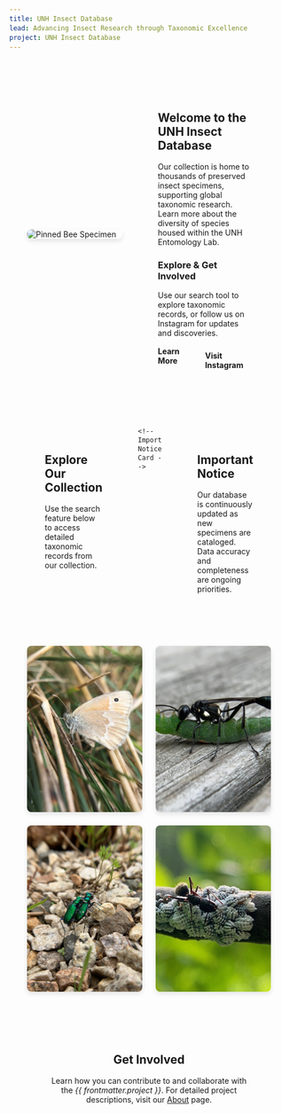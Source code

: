 ```yaml
---
title: UNH Insect Database
lead: Advancing Insect Research through Taxonomic Excellence
project: UNH Insect Database
---
```


<div class="homepage-container">
  <!-- Top Section: Large Image & Info Box Side-by-Side -->
  <div class="top-section">
    <img src="/src/assets/images/Insects/NCSU_0025626_Head_View_3X.jpg" alt="Pinned Bee Specimen" class="large-image">
    
  <div class="info-box">
      <h2>Welcome to the UNH Insect Database</h2>
      <p>
        Our collection is home to thousands of preserved insect specimens, supporting global taxonomic research. 
        Learn more about the diversity of species housed within the UNH Entomology Lab.
      </p>

  <h3>Explore & Get Involved</h3>
      <p>
        Use our search tool to explore taxonomic records, or follow us on Instagram for updates and discoveries.
      </p>
      <div class="button-container">
        <a href="/about" class="learn-more">Learn More</a>
        <a href="https://www.instagram.com/unhentomologycollection" target="_blank" class="instagram-button">Visit Instagram</a>
      </div>
    </div>
  </div>

  <!-- Middle Section: Search Feature & Important Notice -->
  <div class="middle-section">
    <!-- Explore Our Collection Card -->
    <div class="feature-box">
      <h2>Explore Our Collection</h2>
      <p>Use the search feature below to access detailed taxonomic records from our collection.</p>  
      <autocomplete-otu class="search-bar"/>
    </div>

    <!-- Important Notice Card -->
  <div class="feature-box">
      <h2>Important Notice</h2>
      <p>Our database is continuously updated as new specimens are cataloged. Data accuracy and completeness are ongoing priorities.</p>
    </div>
  </div>

  <!-- Bottom Section: Four Symmetrical Images -->
  <div class="image-grid">
    <img src="/src/assets/images/Insects/Owen1.jpg" alt="Butterfly in grass">
    <img src="/src/assets/images/Insects/Owen2.jpg" alt="Wasp carrying caterpillar">
    <img src="/src/assets/images/Insects/Owen3.jpg" alt="Green beetles on rocks">
    <img src="/src/assets/images/Insects/Owen4.jpg" alt="Ant on branch with larvae">
  </div>

  <!-- Get Involved Section -->
  <div class="get-involved">
    <h2>Get Involved</h2>
    <p>
      Learn how you can contribute to and collaborate with the <em>{{ frontmatter.project }}</em>. 
      For detailed project descriptions, visit our <a href="/about">About</a> page.
    </p>
  </div>
</div>

<style>
/* General Layout */
.homepage-container {
  max-width: 1200px;
  margin: 0 auto;
  padding: 2rem;
  display: flex;
  flex-direction: column;
  align-items: center;
}

/* Top Section: Large Image & Info Box */
.top-section {
  display: flex;
  justify-content: space-between;
  align-items: center;
  width: 100%;
  gap: 2rem;
}

/* Large Image */
.large-image {
  width: 50%;
  height: auto;
  border-radius: 8px;
  box-shadow: 0 4px 8px rgba(0, 0, 0, 0.1);
}

/* Info Box */
.info-box {
  width: 50%;
  padding: 2rem;
  background: var(--color-base-muted);
  border-radius: 8px;
  box-shadow: var(--shadow-md);
}

/* Button Styles */
.button-container {
  display: flex;
  gap: 1rem;
  margin-top: 1rem;
}

.learn-more {
  background: transparent;
  color: var(--color-primary);
  text-decoration: none;
  font-weight: bold;
}

.instagram-button {
  background: var(--color-primary);
  color: var(--color-primary-content);
  padding: 0.5rem 1rem;
  border-radius: 4px;
  text-decoration: none;
  font-weight: bold;
}

/* Middle Section */
.middle-section {
  display: flex;
  justify-content: space-between;
  width: 100%;
  margin-top: 3rem;
  gap: 2rem;
}

.feature-box {
  flex: 1;
  padding: 2rem;
  background: var(--color-base-muted);
  border-radius: 8px;
  box-shadow: var(--shadow-md);
}

/* Image Grid */
.image-grid {
  display: grid;
  grid-template-columns: repeat(2, 1fr);
  gap: 1.5rem;
  margin-top: 3rem;
  width: 100%;
}

.image-grid img {
  width: 100%;
  height: 300px; /* Ensuring uniform size */
  object-fit: cover;
  border-radius: 8px;
  box-shadow: 0 4px 8px rgba(0, 0, 0, 0.1);
}

/* Get Involved Section */
.get-involved {
  margin-top: 3rem;
  padding: 2rem;
  text-align: center;
  background: var(--color-base-muted);
  border-radius: 8px;
  box-shadow: var(--shadow-md);
}
</style>
